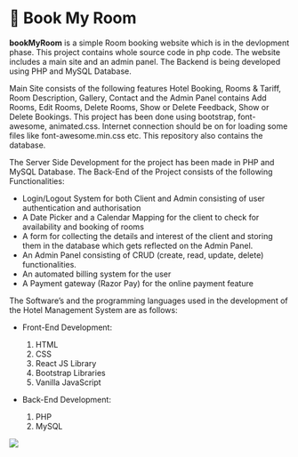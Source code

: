 # 🏡 Book My Room 

<b>bookMyRoom</b> is a simple Room booking website which is in the devlopment phase. This project contains whole source code in php code. The website includes a main site and an admin panel. The Backend is being developed using PHP and MySQL Database.

Main Site consists of the following features Hotel Booking, Rooms & Tariff, Room Description, Gallery, Contact and the Admin Panel contains Add Rooms, Edit Rooms, Delete Rooms, Show or Delete Feedback, Show or Delete Bookings. This project has been done using bootstrap, font-awesome, animated.css. Internet connection should be on for loading some files like font-awesome.min.css etc. This repository also contains the database.

The Server Side Development for the project has been made in PHP and MySQL Database. The Back-End of the Project consists of the following Functionalities:
- Login/Logout System for both Client and Admin  consisting of user authentication and authorisation
- A Date Picker and a Calendar Mapping for the client to check for availability and booking of rooms
- A form for collecting the details and interest of the client and storing them in the database which gets reflected on the Admin Panel.
- An Admin Panel consisting of CRUD (create, read, update, delete) functionalities.
- An automated billing system for the user
- A Payment gateway (Razor Pay) for the online payment feature 

The Software’s and the programming languages used in the development of the Hotel Management System are as follows:

- Front-End Development:
	1. HTML 
	2. CSS
	3. React JS Library
	4. Bootstrap Libraries
	5. Vanilla JavaScript

- Back-End Development:
	1. PHP
	2. MySQL


<img src="https://github.com/Subhampreet/Book-My-Room/blob/main/template-main.png" >
